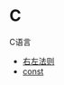 # C

C语言

+ [右左法则](https://github.com/winfredzen/iOS-Basic/blob/master/C/001_%E5%8F%B3%E5%B7%A6%E6%B3%95%E5%88%99.md)
+ [const](https://github.com/winfredzen/iOS-Basic/blob/master/C/002_const.md)

